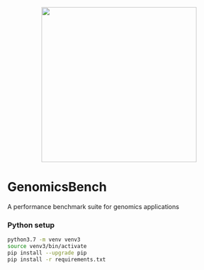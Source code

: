 <p align="center"><img src="https://github.com/arun-sub/punnet/blob/master/img/genomics-bench.png" width="350"></p>

# GenomicsBench

A performance benchmark suite for genomics applications

### Python setup

```bash
python3.7 -m venv venv3
source venv3/bin/activate
pip install --upgrade pip
pip install -r requirements.txt
```
